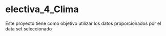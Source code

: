 # electiva_4_Clima
Este proyecto tiene como objetivo utilizar los datos proporcionados por el data set seleccionado
